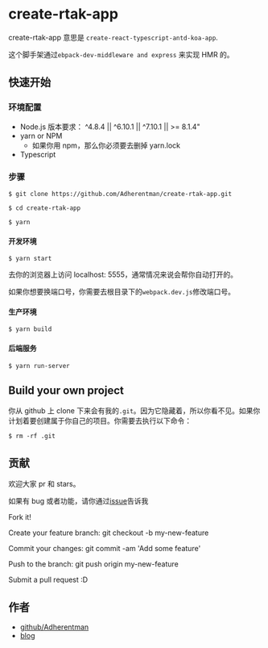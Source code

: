 # create-rtak-app

create-rtak-app 意思是 `create-react-typescript-antd-koa-app`.

这个脚手架通过`ebpack-dev-middleware and express` 来实现 HMR 的。

## 快速开始

### 环境配置

* Node.js 版本要求： ^4.8.4 || ^6.10.1 || ^7.10.1 || >= 8.1.4"
* yarn or NPM
  * 如果你用 npm，那么你必须要去删掉 yarn.lock
* Typescript

### 步骤

`$ git clone https://github.com/Adherentman/create-rtak-app.git`

`$ cd create-rtak-app`

`$ yarn`

#### 开发环境

`$ yarn start`

去你的浏览器上访问 localhost: 5555，通常情况来说会帮你自动打开的。

如果你想要换端口号，你需要去根目录下的`webpack.dev.js`修改端口号。

#### 生产环境

`$ yarn build`

#### 后端服务

`$ yarn run-server`

## Build your own project

你从 github 上 clone 下来会有我的`.git`。因为它隐藏着，所以你看不见。如果你计划着要创建属于你自己的项目。你需要去执行以下命令：

`$ rm -rf .git`

## 贡献

欢迎大家 pr 和 stars。

如果有 bug 或者功能，请你通过[issue](https://github.com/Adherentman/create-rtak-app/issues)告诉我

Fork it!

Create your feature branch: git checkout -b my-new-feature

Commit your changes: git commit -am 'Add some feature'

Push to the branch: git push origin my-new-feature

Submit a pull request :D

## 作者

* [github/Adherentman](https://github.com/Adherentman)
* [blog](http://xuzihao.fun)
